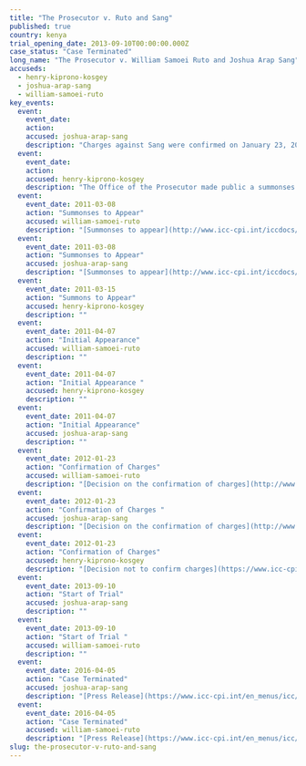 ```yaml
---
title: "The Prosecutor v. Ruto and Sang"
published: true
country: kenya
trial_opening_date: 2013-09-10T00:00:00.000Z
case_status: "Case Terminated"
long_name: "The Prosecutor v. William Samoei Ruto and Joshua Arap Sang"
accuseds:
  - henry-kiprono-kosgey
  - joshua-arap-sang
  - william-samoei-ruto
key_events:
  event:
    event_date:
    action:
    accused: joshua-arap-sang
    description: "Charges against Sang were confirmed on January 23, 2012. The trial began on September 10, 2013."
  event:
    event_date:
    action:
    accused: henry-kiprono-kosgey
    description: "The Office of the Prosecutor made public a summonses to appear for Kosgey on December 15, 2010. Charges were not confirmed by Pre-Trial Chamber II."
  event:
    event_date: 2011-03-08
    action: "Summonses to Appear"
    accused: william-samoei-ruto
    description: "[Summonses to appear](http://www.icc-cpi.int/iccdocs/doc/doc1037044.pdf)"
  event:
    event_date: 2011-03-08
    action: "Summonses to Appear"
    accused: joshua-arap-sang
    description: "[Summonses to appear](http://www.icc-cpi.int/iccdocs/doc/doc1037044.pdf)"
  event:
    event_date: 2011-03-15
    action: "Summons to Appear"
    accused: henry-kiprono-kosgey
    description: ""
  event:
    event_date: 2011-04-07
    action: "Initial Appearance"
    accused: william-samoei-ruto
    description: ""
  event:
    event_date: 2011-04-07
    action: "Initial Appearance "
    accused: henry-kiprono-kosgey
    description: ""
  event:
    event_date: 2011-04-07
    action: "Initial Appearance"
    accused: joshua-arap-sang
    description: ""
  event:
    event_date: 2012-01-23
    action: "Confirmation of Charges"
    accused: william-samoei-ruto
    description: "[Decision on the confirmation of charges](http://www.icc-cpi.int/iccdocs/doc/doc1314535.pdf)"
  event:
    event_date: 2012-01-23
    action: "Confirmation of Charges "
    accused: joshua-arap-sang
    description: "[Decision on the confirmation of charges](http://www.icc-cpi.int/iccdocs/doc/doc1314535.pdf)"
  event:
    event_date: 2012-01-23
    action: "Confirmation of Charges"
    accused: henry-kiprono-kosgey
    description: "[Decision not to confirm charges](https://www.icc-cpi.int/iccdocs/doc/doc1314535.pdf)"
  event:
    event_date: 2013-09-10
    action: "Start of Trial"
    accused: joshua-arap-sang
    description: ""
  event:
    event_date: 2013-09-10
    action: "Start of Trial "
    accused: william-samoei-ruto
    description: ""
  event:
    event_date: 2016-04-05
    action: "Case Terminated"
    accused: joshua-arap-sang
    description: "[Press Release](https://www.icc-cpi.int/en_menus/icc/press%20and%20media/press%20releases/Pages/pr1205.aspx)"
  event:
    event_date: 2016-04-05
    action: "Case Terminated"
    accused: william-samoei-ruto
    description: "[Press Release](https://www.icc-cpi.int/en_menus/icc/press%20and%20media/press%20releases/Pages/pr1205.aspx)"
slug: the-prosecutor-v-ruto-and-sang
---
```


